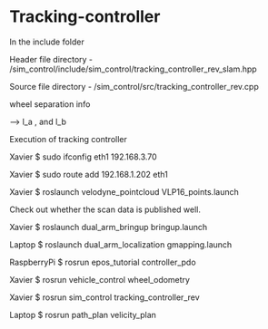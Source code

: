 # Tracking-controller

In the include folder

Header file directory - /sim_control/include/sim_control/tracking_controller_rev_slam.hpp

Source file directory - /sim_control/src/tracking_controller_rev.cpp

wheel separation info

--> l_a , and l_b

Execution of tracking controller

Xavier $ sudo ifconfig eth1 192.168.3.70

Xavier $ sudo route add 192.168.1.202 eth1

Xavier $ roslaunch velodyne_pointcloud VLP16_points.launch

Check out whether the scan data is published well.

Xavier $ roslaunch dual_arm_bringup bringup.launch

Laptop $ roslaunch dual_arm_localization gmapping.launch

RaspberryPi $ rosrun epos_tutorial controller_pdo

Xavier $ rosrun vehicle_control wheel_odometry

Xavier $ rosrun sim_control tracking_controller_rev

Laptop $ rosrun path_plan velicity_plan
